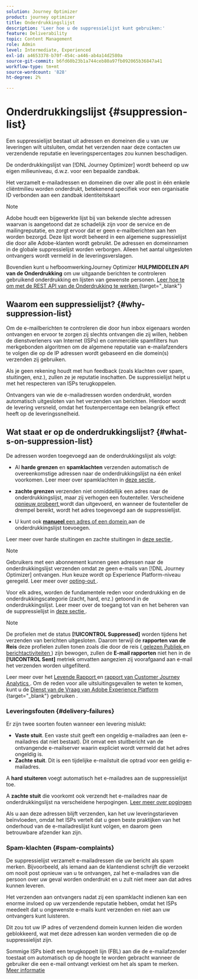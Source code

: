 ```yaml
---
solution: Journey Optimizer
product: journey optimizer
title: Onderdrukkingslijst
description: 'Leer hoe u de suppressielijst kunt gebruiken:'
feature: Deliverability
topic: Content Management
role: Admin
level: Intermediate, Experienced
exl-id: a4653378-b70f-454c-a446-ab4a14d2580a
source-git-commit: b6fd60b23b1a744ceb80a97fb092065b36847a41
workflow-type: tm+mt
source-wordcount: '828'
ht-degree: 2%

---
```


# Onderdrukkingslijst {#suppression-list}

Een suppressielijst bestaat uit adressen en domeinen die u van uw leveringen wilt uitsluiten, omdat het verzenden naar deze contacten uw verzendende reputatie en leveringspercentages zou kunnen beschadigen.

De onderdrukkingslijst van [!DNL Journey Optimizer] wordt beheerd op uw eigen milieuniveau, d.w.z. voor een bepaalde zandbak.

Het verzamelt e-mailadressen en domeinen die over alle post in één enkele cliëntmilieu worden onderdrukt, betekenend specifiek voor een organisatie ID verbonden aan een zandbak identiteitskaart

>[!NOTE]
>
>Adobe houdt een bijgewerkte lijst bij van bekende slechte adressen waarvan is aangetoond dat ze schadelijk zijn voor de service en de mailingreputatie, en zorgt ervoor dat er geen e-mailberichten aan hen worden bezorgd. Deze lijst wordt beheerd in een algemene suppressielijst die door alle Adobe-klanten wordt gebruikt. De adressen en domeinnamen in de globale suppressielijst worden verborgen. Alleen het aantal uitgesloten ontvangers wordt vermeld in de leveringsverslagen.

Bovendien kunt u hefboomwerkingJourney Optimizer **HULPMIDDELEN API van de Onderdrukking** om uw uitgaande berichten te controleren gebruikend onderdrukking en lijsten van gewenste personen. [ Leer hoe te om met de REST API van de Onderdrukking te werken ](https://developer.adobe.com/journey-optimizer-apis/references/suppression/){target="_blank"} 

## Waarom een suppressielijst? {#why-suppression-list}

Om de e-mailberichten te controleren die door hun inbox eigenaars worden ontvangen en ervoor te zorgen zij slechts ontvangen die zij willen, hebben de dienstverleners van Internet (ISPs) en commerciële spamfilters hun merkgebonden algoritmen om de algemene reputatie van e-mailafzenders te volgen die op de IP adressen wordt gebaseerd en die domein(s) verzenden zij gebruiken.

Als je geen rekening houdt met hun feedback (zoals klachten over spam, stuitingen, enz.), zullen ze je reputatie inschatten. De suppressielijst helpt u met het respecteren van ISPs terugkoppelen.

Ontvangers van wie de e-mailadressen worden onderdrukt, worden automatisch uitgesloten van het verzenden van berichten. Hierdoor wordt de levering versneld, omdat het foutenpercentage een belangrijk effect heeft op de leveringssnelheid.

## Wat staat er op de onderdrukkingslijst? {#what-s-on-suppression-list}

De adressen worden toegevoegd aan de onderdrukkingslijst als volgt:

* Al **harde grenzen** en **spamklachten** verzenden automatisch de overeenkomstige adressen naar de onderdrukkingslijst na één enkel voorkomen. Leer meer over spamklachten in [ deze sectie ](#spam-complaints).

* **zachte grenzen** verzenden niet onmiddellijk een adres naar de onderdrukkingslijst, maar zij verhogen een foutenteller. Verscheidene [ opnieuw probeert ](../configuration/retries.md) wordt dan uitgevoerd, en wanneer de foutenteller de drempel bereikt, wordt het adres toegevoegd aan de suppressielijst.

* U kunt ook [**manueel** een adres of een domein ](../configuration/manage-suppression-list.md#add-addresses-and-domains) aan de onderdrukkingslijst toevoegen.

Leer meer over harde stuitingen en zachte stuitingen in [ deze sectie ](#delivery-failures).

>[!NOTE]
>
>Gebruikers met een abonnement kunnen geen adressen naar de onderdrukkingslijst verzenden omdat ze geen e-mails van [!DNL Journey Optimizer] ontvangen. Hun keuze wordt op Experience Platform-niveau geregeld. Leer meer over [ opting-out ](../privacy/opt-out.md).

Voor elk adres, worden de fundamentele reden voor onderdrukking en de onderdrukkingscategorie (zacht, hard, enz.) getoond in de onderdrukkingslijst. Leer meer over de toegang tot van en het beheren van de suppressielijst in [ deze sectie ](../configuration/manage-suppression-list.md).

>[!NOTE]
>
>De profielen met de status **[!UICONTROL Suppressed]** worden tijdens het verzenden van berichten uitgesloten. Daarom terwijl de **rapporten van de Reis** deze profielen zullen tonen zoals die door de reis ([ gelezen Publiek ](../building-journeys/read-audience.md) en [ berichtactiviteiten ](../building-journeys/journeys-message.md)) zijn bewogen, zullen de **E-mail rapporten** niet hen in de **[!UICONTROL Sent]** metriek omvatten aangezien zij voorafgaand aan e-mail het verzenden worden uitgefilterd.
>
>Leer meer over het [ Levende Rapport ](../reports/live-report.md) en [ rapport van Customer Journey Analytics ](../reports/report-gs-cja.md). Om de reden voor alle uitsluitingsgevallen te weten te komen, kunt u de [ Dienst van de Vraag van Adobe Experience Platform ](https://experienceleague.adobe.com/docs/experience-platform/query/api/getting-started.html){target="_blank"} gebruiken .

### Leveringsfouten {#delivery-failures}

Er zijn twee soorten fouten wanneer een levering mislukt:

* **Vaste stuit**. Een vaste stuit geeft een ongeldig e-mailadres aan (een e-mailadres dat niet bestaat). Dit omvat een stuitbericht van de ontvangende e-mailserver waarin expliciet wordt vermeld dat het adres ongeldig is.
* **Zachte stuit**. Dit is een tijdelijke e-mailstuit die optrad voor een geldig e-mailadres.

A **hard stuiteren** voegt automatisch het e-mailadres aan de suppressielijst toe.

A **zachte stuit** <!--or an **ignored** error--> die voorkomt ook verzendt het e-mailadres naar de onderdrukkingslijst na verscheidene herpogingen. [ Leer meer over pogingen ](../configuration/retries.md)

Als u aan deze adressen blijft verzenden, kan het uw leveringstarieven beïnvloeden, omdat het ISPs vertelt dat u geen beste praktijken van het onderhoud van de e-mailadreslijst kunt volgen, en daarom geen betrouwbare afzender kan zijn.

### Spam-klachten {#spam-complaints}

De suppressielijst verzamelt e-mailadressen die uw bericht als spam merken. Bijvoorbeeld, als iemand aan de klantendienst schrijft die verzoekt om nooit post opnieuw van u te ontvangen, zal het e-mailadres van die persoon over uw geval worden onderdrukt en u zult niet meer aan dat adres kunnen leveren.

Het verzenden aan ontvangers nadat zij een spamklacht indienen kan een enorme invloed op uw verzendende reputatie hebben, omdat het ISPs meedeelt dat u ongewenste e-mails kunt verzenden en niet aan uw ontvangers kunt luisteren.

Dit zou tot uw IP adres of verzendend domein kunnen leiden die worden geblokkeerd, wat met deze adressen kan worden vermeden die op de suppressielijst zijn.

Sommige ISPs biedt een terugkoppelt lijn (FBL) aan die de e-mailafzender toestaat om automatisch op de hoogte te worden gebracht wanneer de gebruiker die een e-mail ontvangt verkiest om het als spam te merken. [Meer informatie](deliverability.md#feedback-loops)
